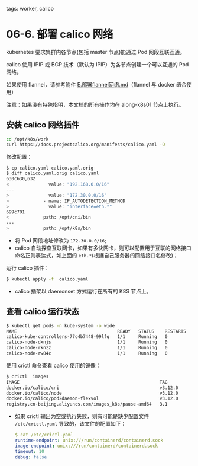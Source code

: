 tags: worker, calico

# 06-6. 部署 calico 网络

kubernetes 要求集群内各节点(包括 master 节点)能通过 Pod 网段互联互通。

calico 使用 IPIP 或 BGP 技术（默认为 IPIP）为各节点创建一个可以互通的 Pod 网络。

如果使用 flannel，请参考附件 [E.部署flannel网络.md](E.部署flannel网络.md)（flannel 与 docker 结合使用）

注意：如果没有特殊指明，本文档的所有操作均在 along-k8s01 节点上执行。

## 安装 calico 网络插件

``` bash
cd /opt/k8s/work
curl https://docs.projectcalico.org/manifests/calico.yaml -O
```

修改配置：

``` bash
$ cp calico.yaml calico.yaml.orig
$ diff calico.yaml.orig calico.yaml
630c630,632
<               value: "192.168.0.0/16"
---
>               value: "172.30.0.0/16"
>             - name: IP_AUTODETECTION_METHOD
>               value: "interface=eth.*"
699c701
<             path: /opt/cni/bin
---
>             path: /opt/k8s/bin
```
+ 将 Pod 网段地址修改为 `172.30.0.0/16`;
+ calico 自动探查互联网卡，如果有多快网卡，则可以配置用于互联的网络接口命名正则表达式，如上面的 `eth.*`(根据自己服务器的网络接口名修改)；

运行 calico 插件：

``` bash
$ kubectl apply -f  calico.yaml
```
+ calico 插架以 daemonset 方式运行在所有的 K8S 节点上。

## 查看 calico 运行状态

``` bash
$ kubectl get pods -n kube-system -o wide
NAME                                      READY   STATUS    RESTARTS   AGE     IP               NODE              NOMINATED NODE   READINESS GATES
calico-kube-controllers-77c4b7448-99lfq   1/1     Running   0          2m11s   172.30.184.128   along-k8s-03   <none>           <none>
calico-node-dxnjs                         1/1     Running   0          2m11s   192.168.200.103   along-k8s-02   <none>           <none>
calico-node-rknzz                         1/1     Running   0          2m11s   192.168.200.104   along-k8s-03   <none>           <none>
calico-node-rw84c                         1/1     Running   0          2m11s   192.168.200.102   along-k8s-01   <none>           <none>
```

使用 crictl 命令查看 calico 使用的镜像：

``` bash
$ crictl  images
IMAGE                                                     TAG                 IMAGE ID            SIZE
docker.io/calico/cni                                      v3.12.0             cb6799752c46c       66.5MB
docker.io/calico/node                                     v3.12.0             fc05bc4225f39       89.7MB
docker.io/calico/pod2daemon-flexvol                       v3.12.0             98793d0a88c82       37.5MB
registry.cn-beijing.aliyuncs.com/images_k8s/pause-amd64   3.1                 21a595adc69ca       326kB
```
+ 如果 crictl 输出为空或执行失败，则有可能是缺少配置文件 `/etc/crictl.yaml` 导致的，该文件的配置如下：

    ``` yaml
    $ cat /etc/crictl.yaml
    runtime-endpoint: unix:///run/containerd/containerd.sock
    image-endpoint: unix:///run/containerd/containerd.sock
    timeout: 10
    debug: false
    ```
